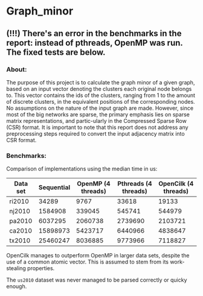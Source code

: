 # Graph_minor

## (!!!) There's an error in the benchmarks in the report: instead of pthreads, OpenMP was run. The fixed tests are below.

### **About:**

The purpose of this project is to calculate the graph minor of a given graph, based on an input vector denoting the clusters each original node belongs to. This vector contains the ids of the
clusters, ranging from 1 to the amount of discrete clusters, in the equivalent positions of the corresponding nodes. No assumptions on the nature of the input graph are made. However, since most of the big networks are sparse, the primary emphasis lies on sparse matrix representations, and partic-ularly in the Compressed Sparse Row (CSR) format. It is important to note that this report does not address any preprocessing steps required to convert the input adjacency matrix into CSR format.

### **Benchmarks:**

Comparison of implementations using the median time in us:

| Data set |  Sequential | OpenMP (4 threads) | Pthreads  (4 threads) | OpenCilk  (4 threads)|
|---------|-----------|-----------|----------|---------|
| ri2010  | 34289 | 9767 | 33618 |  19133 |
| nj2010  | 1584908 | 339045 | 545741 | 544979 |
| pa2010  | 6037295 | 2060738 | 2739690 | 2103721 |
| ca2010  | 15898973  | 5423717 | 6440966 | 4838647 | 
| tx2010 | 25460247 | 8036885 | 9773966 | 7118827 |

OpenCilk manages to outperform OpenMP in larger data sets, despite the use of a common atomic vector. This is assumed to stem from its work-stealing properties.

 The `us2010` dataset was never managed to be parsed correctly or quicky enough.
       


